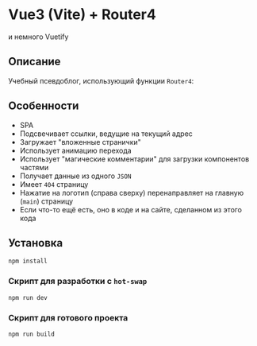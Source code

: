 # Vue3 (Vite) + Router4

и немного Vuetify

## Описание

Учебный псевдоблог, использующий функции `Router4`:

## Особенности

- SPA
- Подсвечивает ссылки, ведущие на текущий адрес
- Загружает "вложенные странички"
- Использует анимацию перехода
- Использует "магические комментарии" для загрузки компонентов частями
- Получает данные из одного `JSON`
- Имеет `404` страницу
- Нажатие на логотип (справа сверху) перенаправляет на главную (`main`) страницу
- Если что-то ещё есть, оно в коде и на сайте, сделанном из этого кода

## Установка

```
npm install
```

### Скрипт для разработки с `hot-swap`

```
npm run dev
```

### Скрипт для готового проекта

```
npm run build
```
